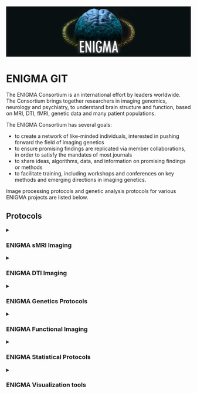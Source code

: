![ENIGMA BANNER](https://raw.githubusercontent.com/ENIGMA-git/.github/main/Assets/ENIGMA_BANNER.png "ENIGMA")

# ENIGMA GIT


The ENIGMA Consortium is an international effort by leaders worldwide. The Consortium brings together researchers in imaging genomics, neurology and psychiatry, to understand brain structure and function, based on MRI, DTI, fMRI, genetic data and many patient populations.

The ENIGMA Consortium has several goals:
- to create a network of like-minded individuals, interested in pushing forward the field of imaging genetics
- to ensure promising findings are replicated via member collaborations, in order to satisfy the mandates of most journals
- to share ideas, algorithms, data, and information on promising findings or methods
- to facilitate training, including workshops and conferences on key methods and emerging directions in imaging genetics.

Image processing protocols and genetic analysis protocols for various ENIGMA projects are listed below.

## Protocols

<details>
  <summary><h3>ENIGMA sMRI Imaging</h3></summary>
  
> Detailed structural MRI imaging analysis protocols, including subcortical VOLUME extraction, subcortical SHAPE analysis, cortical thickness and surface area, and sulci measure analysis. 
  
  - [ENIGMA-FreeSurfer-protocol](https://github.com/ENIGMA-git/ENIGMA-FreeSurfer-protocol)
  - <details>
    <summary>Sub-segmentation of amygdalar, hippocampal and thalamic nuclei</summary>

    > Container allowing for sub-segmentation of amygdalar, hippocampal and thalamic nuclei using T1-weighted images. 

      - [docker://cvriend/enigma_subthal](https://hub.docker.com/r/cvriend/enigma_subthal)
    </details>
  - <details>
    <summary>Cerebellar and Spinal Cord Pipelines</summary>

    > Cerebellar and Spinal Cord Pipelines from ENIGMA-Ataxia. 

      - [ENIGMA Cerebellum Volumetrics Pipeline](https://forms.gle/N4rcZYfZhiNrh7ri8)
      - [Brain Voxel Based Morphometry](https://github.com/Harding-Lab/enigma-ataxia/tree/master/BrainVoxelBasedMorphometry)
      - [SpinalCord](https://github.com/Harding-Lab/enigma-ataxia/tree/master/SpinalCord)
    </details>
  - <details>
    <summary><a href="https://drive.google.com/drive/folders/0BwYbl1cTDCImck5DTy15UTMwRXc?usp=sharing">ENIGMA Sulci Protocol</a></summary>

    > This protocol allows you to segment, label, and visually inspect 123 cortical sulci/subject using FreeSurfer, BrainVISA, R and ImageMagick.
    > 
    > Development: [Fabrizio Pizzagalli](mailto:fpizzagalli@gmail.com)
    
    </details>
  - <details>
    <summary>ENIGMA Subcortical Shape</summary>

    > Streamlined tool to perform fine-grained analysis of deep gray matter morphometry using standard brain MRI.
      - [Shape Protocol](https://enigma.ini.usc.edu/ongoing/enigma-shape-analysis/)
    </details>
  - <details>
    <summary>Voxel Based Morphometry</summary>
    
      - <details>
        <summary><a href="https://sites.google.com/view/enigmavbm">ENIGMA VBM Tool </a></summary>
    
        > 	The ENIGMA Voxel Based Morphometry (VBM) tool is a fully automated pipeline that performs DARTEL VBM and a number of QC steps and sensitivity analyses. The tool packages up the group data for easy transfer to the coordinating site that performs the voxel-wise meta-analysis.
        >
        > Development: Matthew Kempton, King’s College London. 
        </details>
      - <details>
        <summary><a href="https://neuro-jena.github.io/enigma-cat12/">ENIGMA Computational Anatomy Toolbox (CAT12)</a></summary>
    
        > 	These protocols use [CAT12](https://neuro-jena.github.io/cat/)  to process voxel- and surface-based morphometry, but also enable region-based measures for volume and surface data. CAT12 includes various QC options and covers the entire analysis workflow, from cross-sectional or longitudinal data processing, to the statistical analysis, and visualization of results.
        >
        > Development: Christian Gaser, Jena University Hospital. 
        </details>
    </details>
</details>
<!--   - [PlaceHolder]()
  - [PlaceHolder]() -->

<details>
  <summary><h3>ENIGMA DTI Imaging</h3></summary>
  
> Detailed diffusion tensor imaging protocols for the ENIGMA DTI based projects.
  
  - [ENIGMA_DTI_01_Preprocessing](https://github.com/ENIGMA-git/ENIGMA_DTI_01_Preprocessing)
  - [ENIGMA_DTI_02_EPI_Correction](https://github.com/ENIGMA-git/ENIGMA_DTI_02_EPI_Correction)
  - [ENIGMA_DTI_03_Quality_Control](https://github.com/ENIGMA-git/ENIGMA_DTI_03_Quality_Control)
  - [ENIGMA_DTI_04_DTI_TBSS](https://github.com/ENIGMA-git/ENIGMA_DTI_04_DTI_TBSS)
  - [ENIGMA_DTI_- eHarmonize ](https://github.com/ahzhu/eharmonize)
</details>

<!--
<details>
  <summary><h3>ENIGMA Subcortical Shape</h3></summary>

> Detailed protocols for ENIGMA Shape analyses.
  
  - [PlaceHolder]()
  - [PlaceHolder]()
  - [PlaceHolder]()
</details>
-->


<details>
  <summary><h3>ENIGMA Genetics Protocols</h3></summary>
  
> Genetic analysis protocols for ENIGMA1, ENIGMA2 and ENIGMA-Cortex and DTI.

  - [ENIGMA-GWAS: ICV, Subcortical, Cortical](https://github.com/ENIGMA-git/Genetics)
  - [ENIGMA-GWAS: DTI](https://github.com/ENIGMA-git/ENIGMA_DTI_GWAS)
  - [ENIGMA-CNV](https://github.com/ENIGMA-git/ENIGMA-CNV)
  - [GCLUST Phenotype Extraction Protocol](https://github.com/ENIGMA-git/GCLUST)
</details>

<details>
  <summary><h3>ENIGMA Functional Imaging</h3></summary>

> Detailed functional MRI imaging analysis protocols for the ENIGMA resting state and task based fMRI based projects.
  
- [ENIGMA HALFpipe](https://github.com/HALFpipe)
  - [ENIGMA HALFpipe](https://github.com/halfpipe/halfpipe)
  - [Quality Control manual](https://github.com/HALFpipe/QualityCheck)
</details>

<details>
  <summary><h3>ENIGMA Statistical Protocols</h3></summary>
  
  - <details>
    <summary><a href="https://github.com/ENIGMA-git/coMAPR">coMAPR</a></summary>
    
    >  A database-backed set of routines for linear modelling and meta-analysis of Neuroimaging data.
    </details>
  - <details>
    <summary><a href="https://github.com/ENIGMA-git/ENIGMADiseaseWorkingGroupStats">ENIGMADiseaseWorkingGroupStats</a></summary>
    
    >  The script is intended for the batch processing of multiple linear models, and the results can easily be carried forward to meta-analysis with provided scripts. 
    </details>
  - <details>
    <summary>ComBat for ENIGMA</summary>
    
    >  ComBat is a function that allows for removal of known batch effects. This modified version (written in R) of the function for the ENIGMA Consortium also allows to separate functions for fitting and applying the harmonization, and allows missings and constant rows and minor changes in the arguments of the functions to facilitate their use.
    >
    > Please cite “Increased power by harmonizing structural MRI site differences with the ComBat batch adjustment method in ENIGMA” ([Radua et al., NeuroImage 2020](https://www.sciencedirect.com/science/article/pii/S1053811920304420)).
    >
    > [R package can be downloaded here](https://cran.r-project.org/package=combat.enigma) or installed with the command: `install.packages("combat.enigma")`.
    </details>
  - <details>
    <summary>Estimation of multisite accuracy</summary>
    
    >  The effects of the site may severely bias the accuracy of a multisite machine-learning model, even if the analysts removed them when fitting the model in the ‘training set’ and when applying the model in the ‘test set’. This simple R package estimates the accuracy of a multisite machine-learning model unbiasedly. It currently supports the estimation of sensitivity, specificity, balanced accuracy, the area under the curve, correlation, mean squared error, and hazard ratio for binomial, multinomial, gaussian, and survival (time-to-event) outcomes.
    >
    > Please cite “Biased accuracy in multisite machine-learning studies due to incomplete removal of the effects of the site” ([Solanes et al., Psychiatry Res Neuroimaging 2021](https://www.sciencedirect.com/science/article/abs/pii/S0925492721000652?via%3Dihub)).
    >
    > [R package can be downloaded here](https://cran.r-project.org/package=multisite.accuracy) or installed with the command: `install.packages("multisite.accuracy")`. [Browser-based GUI can be accessed here](https://www.imardgroup.com/multisite.accuracy/) (this option does not require installation or any knowledge about R). 
    </details>
<!--  - [coMAPR](https://github.com/ENIGMA-git/coMAPR)
  - [ENIGMADiseaseWorkingGroupStats](https://github.com/ENIGMA-git/ENIGMADiseaseWorkingGroupStats)
  - [ComBat for ENIGMA](https://enigma.ini.usc.edu/wp-content/uploads/2021/07/combat_for_enigma.R.zip)
  - [Estimation of multisite accuracy]() -->

</details>
<details>
<summary><h3>ENIGMA Visualization tools</h3></summary>

  - <details>
    <summary><a href="http://enigma-toolbox.readthedocs.io">ENIGMA Toolbox </a></summary> 
    
    > A Python/Matlab ecosystem for (i) accessing 100+ ENIGMA datasets, facilitating cross-disorder analysis, (ii) visualizing data on brain surfaces, and (iii) contextualizing findings at the microscale (postmortem cytoarchitecture and gene expression) and macroscale (structural and functional connectomes). The ENIGMA Toolbox equips scientists with tutorials to explore molecular, histological, and network correlates of noninvasive neuroimaging markers of brain disorders. Moreover, the ENIGMA Toolbox bridges the gap between standardized data processing protocols and analytic workflows and facilitates cross-consortia initiatives.<br/><br/>
    > Development and support: Sara Larivière & Boris Bernhardt (MICA Lab – Montreal Neurological Institute).

    </details>
</details>
